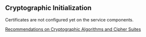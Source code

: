 ## Cryptographic Initialization

Certificates are not configured yet on the service components. 

[Recommendations on Cryptographic Algorithms and Cipher Suites](../security/RecommendedTLSCipherSuits_v02.docx)

